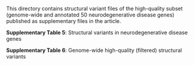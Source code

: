 This directory contains structural variant files of the high-quality subset (genome-wide and annotated 50 neurodegenerative disease genes) published as supplementary files in the article.

**Supplementary Table 5**:  Structural variants in neurodegenerative disease genes 

**Supplementary Table 6**: Genome-wide high-quality (filtered) structural variants
